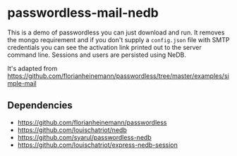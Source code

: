 # passwordless-mail-nedb

This is a demo of passwordless you can just download and run. It removes the mongo requirement and if you don't supply a `config.json` file with SMTP credentials you can see the activation link printed out to the server command line. Sessions and users are persisted using NeDB.

It's adapted from https://github.com/florianheinemann/passwordless/tree/master/examples/simple-mail

## Dependencies
* https://github.com/florianheinemann/passwordless
* https://github.com/louischatriot/nedb
* https://github.com/syarul/passwordless-nedb
* https://github.com/louischatriot/express-nedb-session


